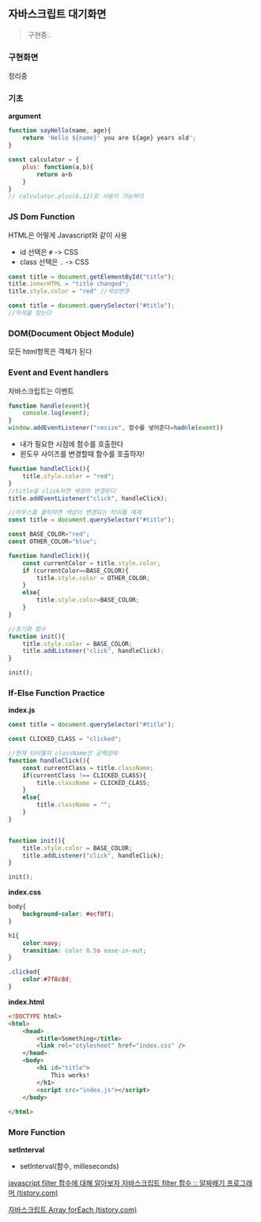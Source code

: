 ## 자바스크립트 대기화면

> 구현중..



### 구현화면

정리중





### 기초

**argument**

```javascript
function sayHello(name, age){
    return 'Hello ${name}' you are ${age} years old';
}
```

```javascript
const calculator = {
    plus: function(a,b){
        return a+b
    }
}
// calculator.plus(6,12)로 사용이 가능하다
```



### JS Dom Function

HTML은 어떻게 Javascript와 같이 사용

- id 선택은 `#` -> CSS
- class 선택은 `.` -> CSS

```javascript
const title = document.getElementById("title");
title.innerHTML = "title changed";
title.style.color = "red" //색상변경

const title = document.querySelector("#title");
//자식을 찾는다
```



### DOM(Document Object Module)

모든 html항목은 객체가 된다



### Event and Event handlers

자바스크립트는 이벤트

```javascript
function handle(event){
    console.log(event);
}
window.addEventListener("resize", 함수를 넣어준다=hadnle(event))
```

- 내가 필요한 시점에 함수를 호출한다
- 윈도우 사이즈를 변경할때 함수를 호출하자!

```javascript
function handleClick(){
    title.style.color = "red";
}
//title을 click하면 색상이 변경된다
title.addEventListener("click", handleClick);
```

```javascript
//마우스를 클릭하면 색상이 변경되는 타이틀 예제
const title = document.querySelector("#title");

const BASE_COLOR="red";
const OTHER_COLOR="blue";

function handleClick(){
    const currentColor = title.style.color;
    if (currentColor==BASE_COLOR){
        title.style.color = OTHER_COLOR;
    }
    else{
        title.style.color=BASE_COLOR;
    }
}

//초기화 함수
function init(){
    title.style.color = BASE_COLOR;
    title.addListener("click", handleClick);
}

init();
```



### If-Else Function Practice

**index.js**

```javascript
const title = document.querySelector("#title");

const CLICKED_CLASS = "clicked";

//현재 타이틀의 className은 공백상태
function handleClick(){
    const currentClass = title.className;
    if(currentClass !== CLICKED_CLASS){
        title.className = CLICKED_CLASS;
    }
    else{
        title.className = "";
    }
}


function init(){
    title.style.color = BASE_COLOR;
    title.addListener("click", handleClick);
}

init();
```

**index.css**

```css
body{
    background-color: #ecf0f1;
}

h1{
    color:navy;
    transition: color 0.5s ease-in-out;
}

.clicked{
    color:#7f8c8d;
}
```

**index.html**

```html
<!DOCTYPE html>
<html>
    <head>
        <title>Something</title>
        <link rel="stylesheet" href="index.css" />
    </head>
    <body>
        <h1 id="title">
            This works!
        </h1>
        <script src="index.js"></script>
    </body>
    
</html>
```





### More Function

**setInterval**

- setInterval(함수, milleseconds)

[javascript filter 함수에 대해 알아보자 자바스크립트 filter 함수 :: 알짜배기 프로그래머 (tistory.com)](https://aljjabaegi.tistory.com/312)

[자바스크립트 Array forEach (tistory.com)](https://yuddomack.tistory.com/entry/자바스크립트-Array-forEach)